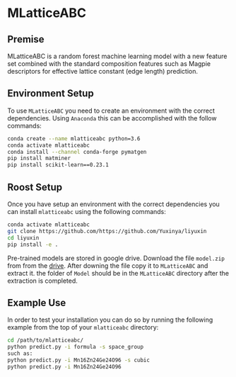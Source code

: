 # MLatticeABC


## Premise

MLatticeABC is a random forest machine learning model with a new feature set combined with the standard composition features such as Magpie descriptors for effective lattice constant (edge length) prediction. 

## Environment Setup

To use `MLatticeABC` you need to create an environment with the correct dependencies. Using `Anaconda` this can be accomplished with the follow commands:

```bash
conda create --name mlatticeabc python=3.6
conda activate mlatticeabc
conda install --channel conda-forge pymatgen
pip install matminer
pip install scikit-learn==0.23.1
```

## Roost Setup

Once you have setup an environment with the correct dependencies you can install `mlatticeabc` using the following commands:

```bash
conda activate mlatticeabc
git clone https://github.com/https://github.com/Yuxinya/liyuxin
cd liyuxin
pip install -e .
```

Pre-trained models are stored in google drive. Download the file `model.zip` from from the [drive](https://drive.google.com/file/d/1rIdu_ZvhQ5iGQkrSY5Uh3yLH_L1uel4U/view?usp=sharing). After downing the file copy it to `MLatticeABC` and extract it. the folder of `Model` should be in the `MLatticeABC` directory after the extraction is completed.
## Example Use

In order to test your installation you can do so by running the following example from the top of your `mlatticeabc` directory:

```sh
cd /path/to/mlatticeabc/
python predict.py -i formula -s space_group
such as:
python predict.py -i Mn16Zn24Ge24O96 -s cubic
python predict.py -i Mn16Zn24Ge24O96
```
